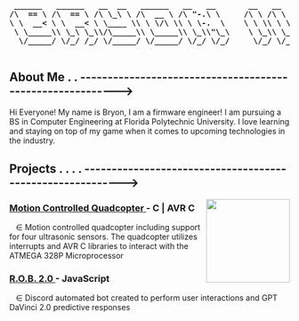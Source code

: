 
<top> 
<h4 align="center">
<pre>
 ______   ______   __  __   ______   __   __       __   __   __    
/\  == \ /\  == \ /\ \_\ \ /\  __ \ /\ "-.\ \     /\ \ /\ \ /\ \   
\ \  __< \ \  __< \ \____ \\ \ \/\ \\ \ \-.  \    \ \ \\ \ \\ \ \  
 \ \_____\\ \_\ \_\\/\_____\\ \_____\\ \_\\"\_\    \ \_\\ \_\\ \_\ 
  \/_____/ \/_/ /_/ \/_____/ \/_____/ \/_/ \/_/     \/_/ \/_/ \/_/ 
                                                                   
</pre>
</h4>
</top>
<about>
  <h2>About Me . . ----------------------------------------------------------></h2>
  <p>
  Hi Everyone! My name is Bryon, I am a firmware engineer! I am pursuing a BS in Computer Engineering at Florida Polytechnic University. I love learning and staying on top of my game when it comes to upcoming technologies in the industry. ⠀⠀⠀
  </p>  
</about>

<projects>
  <h2>Projects . . . . ----------------------------------------------------------></h2>
  <img align="right" src="https://github.com/BetaPhIII/about-me/blob/main/Gears.gif" width="150" height="150">
  <h3 align = "left">
    <a href = "https://github.com/BetaPhIII/AVR-QuadControl"> Motion Controlled Quadcopter </a> - C | AVR C
  </h3>
  <p> &nbsp&nbsp &isin; Motion controlled quadcopter including support for four ultrasonic sensors. The quadcopter utilizes interrupts and AVR C libraries to interact with the ATMEGA 328P Microprocessor </p>
  <h3 align = "left">
    <a href = "https://github.com/BetaPhIII/R.O.B._2.0"> R.O.B. 2.0 </a> - JavaScript 
  </h3>
   <p> &nbsp&nbsp &isin; Discord automated bot created to perform user interactions and GPT DaVinci 2.0 predictive responses</p>
</projects> 
